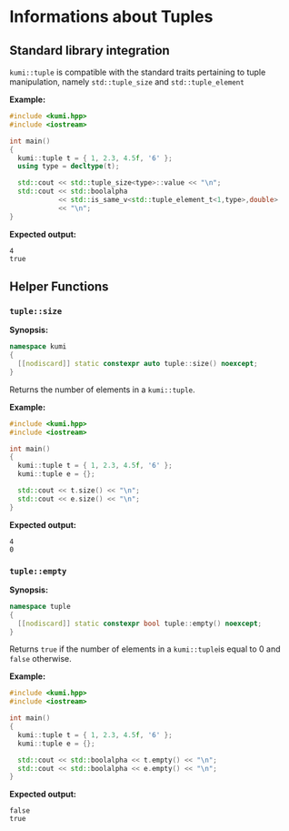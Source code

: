 # Informations about Tuples

## Standard library integration
`kumi::tuple` is compatible with the standard traits pertaining to tuple manipulation, namely
`std::tuple_size` and `std::tuple_element`

**Example:**
~~~~~~~~~~~~~~~~~~~~~~~~~~~~~~~~~~~~~~~~~~~~~~~~~~~~~~~~~~~~~~~~~~~~~~~~~~~~~~~~~~~~~~~~~~~~~~~~ c++
#include <kumi.hpp>
#include <iostream>

int main()
{
  kumi::tuple t = { 1, 2.3, 4.5f, '6' };
  using type = decltype(t);

  std::cout << std::tuple_size<type>::value << "\n";
  std::cout << std::boolalpha
            << std::is_same_v<std::tuple_element_t<1,type>,double>
            << "\n";
}
~~~~~~~~~~~~~~~~~~~~~~~~~~~~~~~~~~~~~~~~~~~~~~~~~~~~~~~~~~~~~~~~~~~~~~~~~~~~~~~~~~~~~~~~~~~~~~~~

**Expected output:**
~~~~~~~~~~~~~~~~~~~~~~~~~~~~~~~~~~~~~~~~~~~~~~~~~~~~~~~~~~~~~~~~~~~~~~~~~~~~~~~~~~~~~~~~~~~~~~~~
4
true
~~~~~~~~~~~~~~~~~~~~~~~~~~~~~~~~~~~~~~~~~~~~~~~~~~~~~~~~~~~~~~~~~~~~~~~~~~~~~~~~~~~~~~~~~~~~~~~~

## Helper Functions

### `tuple::size`

**Synopsis:**
```c++
namespace kumi
{
  [[nodiscard]] static constexpr auto tuple::size() noexcept;
}
```

Returns the number of elements in a `kumi::tuple`.

**Example:**
~~~~~~~~~~~~~~~~~~~~~~~~~~~~~~~~~~~~~~~~~~~~~~~~~~~~~~~~~~~~~~~~~~~~~~~~~~~~~~~~~~~~~~~~~~~~~~~~ c++
#include <kumi.hpp>
#include <iostream>

int main()
{
  kumi::tuple t = { 1, 2.3, 4.5f, '6' };
  kumi::tuple e = {};

  std::cout << t.size() << "\n";
  std::cout << e.size() << "\n";
}
~~~~~~~~~~~~~~~~~~~~~~~~~~~~~~~~~~~~~~~~~~~~~~~~~~~~~~~~~~~~~~~~~~~~~~~~~~~~~~~~~~~~~~~~~~~~~~~~

**Expected output:**
~~~~~~~~~~~~~~~~~~~~~~~~~~~~~~~~~~~~~~~~~~~~~~~~~~~~~~~~~~~~~~~~~~~~~~~~~~~~~~~~~~~~~~~~~~~~~~~~
4
0
~~~~~~~~~~~~~~~~~~~~~~~~~~~~~~~~~~~~~~~~~~~~~~~~~~~~~~~~~~~~~~~~~~~~~~~~~~~~~~~~~~~~~~~~~~~~~~~~

### `tuple::empty`

**Synopsis:**
```c++
namespace tuple
{
  [[nodiscard]] static constexpr bool tuple::empty() noexcept;
}
```

Returns `true` if the number of elements in a `kumi::tuple`is equal to 0 and `false` otherwise.

**Example:**
~~~~~~~~~~~~~~~~~~~~~~~~~~~~~~~~~~~~~~~~~~~~~~~~~~~~~~~~~~~~~~~~~~~~~~~~~~~~~~~~~~~~~~~~~~~~~~~~ c++
#include <kumi.hpp>
#include <iostream>

int main()
{
  kumi::tuple t = { 1, 2.3, 4.5f, '6' };
  kumi::tuple e = {};

  std::cout << std::boolalpha << t.empty() << "\n";
  std::cout << std::boolalpha << e.empty() << "\n";
}
~~~~~~~~~~~~~~~~~~~~~~~~~~~~~~~~~~~~~~~~~~~~~~~~~~~~~~~~~~~~~~~~~~~~~~~~~~~~~~~~~~~~~~~~~~~~~~~~

**Expected output:**
~~~~~~~~~~~~~~~~~~~~~~~~~~~~~~~~~~~~~~~~~~~~~~~~~~~~~~~~~~~~~~~~~~~~~~~~~~~~~~~~~~~~~~~~~~~~~~~~
false
true
~~~~~~~~~~~~~~~~~~~~~~~~~~~~~~~~~~~~~~~~~~~~~~~~~~~~~~~~~~~~~~~~~~~~~~~~~~~~~~~~~~~~~~~~~~~~~~~~
